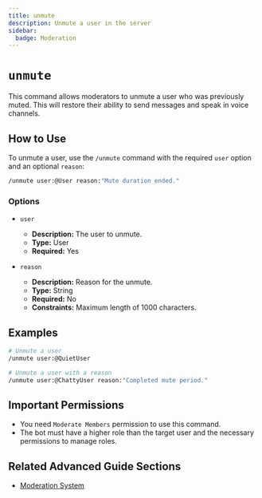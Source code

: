 ```yaml
---
title: unmute
description: Unmute a user in the server
sidebar:
  badge: Moderation
---
```


# `unmute`

This command allows moderators to unmute a user who was previously muted. This will restore their ability to send messages and speak in voice channels.

## How to Use

To unmute a user, use the `/unmute` command with the required `user` option and an optional `reason`:

```sh
/unmute user:@User reason:"Mute duration ended."
```

### Options

*   `user`
    *   **Description:** The user to unmute.
    *   **Type:** User
    *   **Required:** Yes

*   `reason`
    *   **Description:** Reason for the unmute.
    *   **Type:** String
    *   **Required:** No
    *   **Constraints:** Maximum length of 1000 characters.

## Examples

```sh
# Unmute a user
/unmute user:@QuietUser

# Unmute a user with a reason
/unmute user:@ChattyUser reason:"Completed mute period."
```

## Important Permissions

*   You need `Moderate Members` permission to use this command.
*   The bot must have a higher role than the target user and the necessary permissions to manage roles.

## Related Advanced Guide Sections

*   [Moderation System](/advanced-guide/moderation/modlog_documentation)
